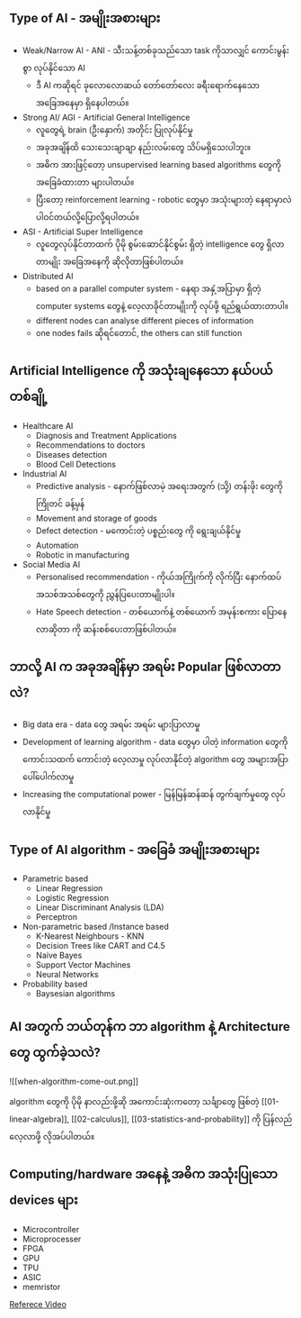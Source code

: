 Type of AI - အမျိုးအစားများ
-------

- Weak/Narrow AI - ANI - သီးသန့်တစ်ခုသည်သော task ကိုသာလျှင် ကောင်းမွန်းစွာ လုပ်နိုင်သော AI
	- ဒီ AI ကဆိုရင် ခုလောလောဆယ် တော်တော်လေး ခရီးရောက်နေသော အခြေအနေမှာ ရှိနေပါတယ်။
-  Strong AI/ AGI - Artificial General Intelligence  
	- လူတွေရဲ့ brain (ဦးနှောက်) အတိုင်း ပြုလုပ်နိုင်မှု
	- အခုအချိန်ထိ သေးသေးချာချာ နည်းလမ်းတွေ သိပ်မရှိသေးပါဘူး။
	- အဓိက အားဖြင့်တော့ unsupervised learning based algorithms တွေကို အခြေခံထားတာ များပါတယ်။
	- ပြီးတော့ reinforcement learning - robotic တွေမှာ အသုံးများတဲ့ နေရာမှာလဲ ပါဝင်တယ်လို့ပြောလို့ရပါတယ်။
- ASI - Artificial Super Intelligence 
	- လူတွေလုပ်နိုင်တာထက် ပိုမို စွမ်းဆောင်နိုင်စွမ်း ရှိတဲ့ intelligence တွေ ရှိလာတာမျိုး အခြေအနေကို ဆိုလိုတာဖြစ်ပါတယ်။
- Distributed AI 
	- based on a parallel computer system - နေရာ အနှံ့အပြာမှာ ရှိတဲ့ computer systems တွေနဲ့ လေ့လာခိုင်တာမျိုးကို လုပ်ဖို့ ရည်ရွယ်ထားတာပါ။
	- different nodes can analyse different pieces of information 
	-  one nodes fails ဆိုရင်တောင်, the others can still function 

Artificial Intelligence ကို အသုံးချနေသော နယ်ပယ်တစ်ချို့
------
- Healthcare AI
	- Diagnosis and Treatment Applications
	- Recommendations to doctors
	- Diseases detection
	- Blood Cell Detections
- Industrial AI
	- Predictive analysis - နောက်ဖြစ်လာမဲ့ အရေးအတွက် (သို့) တန်းဖိုး တွေကို ကြိုတင် ခန့်မှန်
	- Movement and storage of goods  
	- Defect detection - မကောင်းတဲ့ ပစ္စည်းတွေ ကို ရွေးချယ်နိုင်မှု
	- Automation 
	- Robotic in manufacturing
- Social Media AI
	- Personalised recommendation - ကိုယ်အကြိုက်ကို လိုက်ပြီး နောက်ထပ် အသစ်အသစ်တွေကို ညွှန်ပြပေးတာမျိုးပါ။
	- Hate Speech detection - တစ်ယောက်နဲ့ တစ်ယောက် အမုန်းစကား ပြောနေလာဆိုတာ ကို ဆန်းစစ်ပေးတာဖြစ်ပါတယ်။

ဘာလို့ AI က အခုအချိန်မှာ အရမ်း  Popular ဖြစ်လာတာလဲ?
-----

- Big data era - data တွေ အရမ်း အရမ်း များပြာလာမှု 
- Development of learning algorithm - data တွေမှာ ပါတဲ့ information တွေကို  ကောင်းသထက် ကောင်းတဲ့ လေ့လာမှု လုပ်လာနိုင်တဲ့ algorithm တွေ အများအပြာ ပေါ်ပေါက်လာမှု
- Increasing the computational power  - မြန်မြန်ဆန်ဆန် တွက်ချက်မှုတွေ လုပ်လာနိုင်မှု

Type of AI algorithm - အခြေခံ အမျိုးအစားများ
---

- Parametric  based
	- Linear Regression
	- Logistic Regression
	- Linear Discriminant Analysis (LDA)
	- Perceptron
- Non-parametric based /Instance based
	- K-Nearest Neighbours  - KNN
	- Decision Trees like CART and C4.5
	- Naive Bayes
	- Support Vector Machines
	- Neural Networks
- Probability based
	- Baysesian algorithms

AI အတွက် ဘယ်တုန်က ဘာ algorithm နဲ့ Architecture တွေ ထွက်ခဲ့သလဲ?
----

![[when-algorithm-come-out.png]]

algorithm တွေကို ပိုမို နာလည်းဖို့ဆို အကောင်းဆုံးကတော့ သင်္ချာတွေ ဖြစ်တဲ့ [[01-linear-algebra]], [[02-calculus]], [[03-statistics-and-probability]] ကို ပြန်လည် လေ့လာဖို့ လိုအပ်ပါတယ်။

Computing/hardware အနေနဲ့ အဓိက အသုံးပြုသော devices များ
---
- Microcontroller
- Microprocesser
- FPGA
- GPU
- TPU
- ASIC
- memristor

[Referece Video](https://youtu.be/Uxy6gZFggx0)
